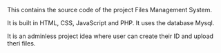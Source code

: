 This contains the source code of the project Files Management System.

It is built in HTML, CSS, JavaScript and PHP.
It uses the database Mysql.

It is an adminless project idea where user can create their ID and upload theri files.  
